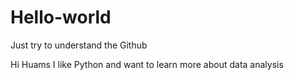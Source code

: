 # Hello-world
Just try to understand the Github

Hi Huams
I like Python and want to learn more about data analysis
